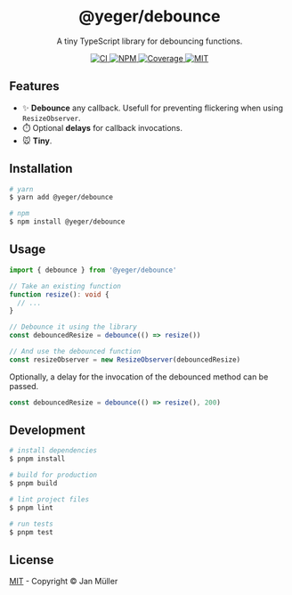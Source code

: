 <h1 align="center">@yeger/debounce</h1>

<p align="center">
    A tiny TypeScript library for debouncing functions.
</p>

<p align="center">
  <a href="https://github.com/DerYeger/yeger/actions/workflows/ci.yml">
    <img alt="CI" src="https://img.shields.io/github/actions/workflow/status/DerYeger/yeger/ci.yml?branch=main&label=ci&logo=github&color=#4DC71F">
  </a>
  <a href="https://www.npmjs.com/package/@yeger/debounce">
    <img alt="NPM" src="https://img.shields.io/npm/v/@yeger/debounce?logo=npm">
  </a>
  <a href="https://app.codecov.io/gh/DerYeger/yeger/tree/main/packages/debounce">
    <img alt="Coverage" src="https://codecov.io/gh/DerYeger/yeger/branch/main/graph/badge.svg?token=DjcvNlg4hd&flag=debounce">
  </a>
  <a href="https://opensource.org/licenses/MIT">
    <img alt="MIT" src="https://img.shields.io/npm/l/@yeger/debounce?color=%234DC71F">
  </a>
</p>

## Features

- ✨ **Debounce** any callback. Usefull for preventing flickering when using `ResizeObserver`.
- ⏱️ Optional **delays** for callback invocations.
- 🐭 **Tiny**.

## Installation

```bash
# yarn
$ yarn add @yeger/debounce

# npm
$ npm install @yeger/debounce
```

## Usage

```typescript
import { debounce } from '@yeger/debounce'

// Take an existing function
function resize(): void {
  // ...
}

// Debounce it using the library
const debouncedResize = debounce(() => resize())

// And use the debounced function
const resizeObserver = new ResizeObserver(debouncedResize)
```

Optionally, a delay for the invocation of the debounced method can be passed.

```typescript
const debouncedResize = debounce(() => resize(), 200)
```

## Development

```bash
# install dependencies
$ pnpm install

# build for production
$ pnpm build

# lint project files
$ pnpm lint

# run tests
$ pnpm test
```

## License

[MIT](https://github.com/DerYeger/yeger/blob/main/packages/debounce/LICENSE) - Copyright &copy; Jan Müller
